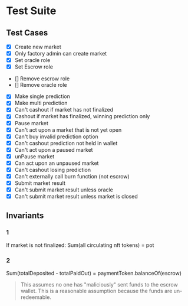 
# Test Suite


## Test Cases

- [X] Create new market
- [X] Only factory admin can create market
- [X] Set oracle role
- [X] Set Escrow role
- [] Remove escrow role
- [] Remove oracle role
- [X] Make single prediction
- [X] Make multi prediction
- [X] Can't cashout if market has not finalized
- [X] Cashout if market has finalized, winning prediction only
- [X] Pause market
- [X] Can't act upon a market that is not yet open
- [X] Can't buy invalid prediction option
- [X] Can't cashout prediction not held in wallet
- [X] Can't act upon a paused market
- [X] unPause market
- [X] Can act upon an unpaused market
- [X] Can't cashout losing prediction
- [X] Can't externally call burn function (not escrow)
- [X] Submit market result
- [X] Can't submit market result unless oracle
- [X] Can't submit market result unless market is closed

## Invariants

### 1
If market is not finalized: Sum(all circulating nft tokens) = pot

### 2
Sum(totalDeposited - totalPaidOut) = paymentToken.balanceOf(escrow)

> This assumes no one has "maliciously" sent funds to the escrow wallet. This is a reasonable assumption because 
the funds are un-redeemable.
